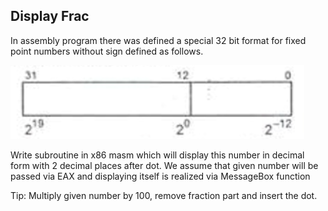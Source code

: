 ## Display Frac

In assembly program there was defined a special 32 bit format for fixed point numbers without sign defined as follows.

![](img.png)

Write subroutine in x86 masm which will display this number in decimal form with 2 decimal places after dot. We assume that given number will be passed via EAX and displaying itself is realized via MessageBox function

Tip: 
Multiply given number by 100, remove fraction part and insert the dot.